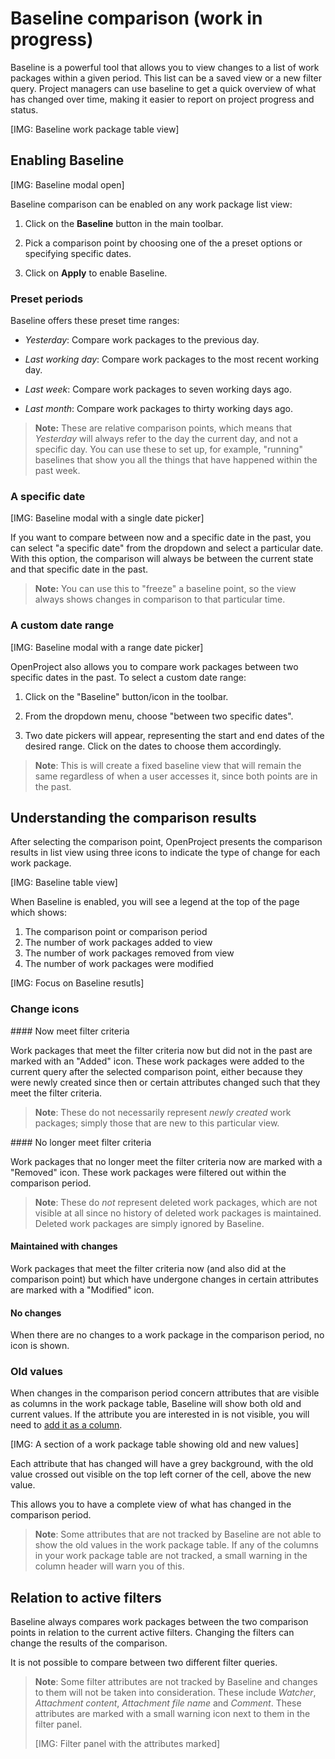 # Baseline comparison (work in progress)

Baseline is a powerful tool that allows you to view changes to a list of work packages within a given period. This list can be a saved view or a new filter query. Project managers can use baseline to get a quick overview of what has changed over time, making it easier to report on project progress and status.

[IMG: Baseline work package table view]

## Enabling Baseline

[IMG: Baseline modal open]

Baseline comparison can be enabled on any work package list view:

1. Click on the **Baseline** button in the main toolbar.

2. Pick a comparison point by choosing one of the a preset options or specifying specific dates.

3. Click on **Apply** to enable Baseline.

### Preset periods

Baseline offers these preset time ranges:

- _Yesterday_: Compare work packages to the previous day.

- _Last working day_: Compare work packages to the most recent working day.

- _Last week_: Compare work packages to seven working days ago.

- _Last month_: Compare work packages to thirty working days ago.

>**Note:** These are relative comparison points, which means that _Yesterday_ will always refer to the day the current day, and not a specific day. You can use these to set up, for example, "running" baselines that show you all the things that have happened within the past week.

### A specific date

[IMG: Baseline modal with a single date picker]

If you want to compare between now and a specific date in the past, you can select "a specific date" from the dropdown and select a particular date. With this option, the comparison will always be between the current state and that specific date in the past.

>**Note:** You can use this to "freeze" a baseline point, so the view always shows changes in comparison to that particular time. 

### A custom date range

[IMG: Baseline modal with a range date picker]

OpenProject also allows you to compare work packages between two specific dates in the past. To select a custom date range:

1. Click on the "Baseline" button/icon in the toolbar.

2. From the dropdown menu, choose "between two specific dates".

3. Two date pickers will appear, representing the start and end dates of the desired range. Click on the dates to choose them accordingly.

>**Note**: This is will create a fixed baseline view that will remain the same regardless of when a user accesses it, since both points are in the past.

## Understanding the comparison results

After selecting the comparison point, OpenProject presents the comparison results in list view using three icons to indicate the type of change for each work package.

[IMG: Baseline table view]

When Baseline is enabled, you will see a legend at the top of the page which shows:

1. The comparison point or comparison period
2. The number of work packages added to view
3. The number of work packages removed from view
4. The number of work packages were modified

[IMG: Focus on Baseline resutls]

### Change icons

#### Now meet filter criteria

Work packages that meet the filter criteria now but did not in the past are marked with an "Added" icon. These work packages were added to the current query after the selected comparison point, either because they were newly created since then or certain attributes changed such that they meet the filter criteria. 

> **Note**: These do not necessarily represent _newly created_ work packages; simply those that are new to this particular view.

#### No longer meet filter criteria

Work packages that no longer meet the filter criteria now are marked with a "Removed" icon. These work packages were filtered out within the comparison period.

>**Note**: These do _not_ represent deleted work packages, which are not visible at all since no history of deleted work packages is maintained. Deleted work packages are simply ignored by Baseline.

#### Maintained with changes

Work packages that meet the filter criteria now (and also did at the comparison point) but which have undergone changes in certain attributes are marked with a "Modified" icon. 

#### No changes

When there are no changes to a work package in the comparison period, no icon is shown.

### Old values

When changes in the comparison period concern attributes that are visible as columns in the work package table, Baseline will show both old and current values. If the attribute you are interested in is not visible, you will need to [add it as a column](../work-package-table-configuration). 

[IMG: A section of a work package table showing old and new values]

Each attribute that has changed will have a grey background, with the old value crossed out visible on the top left corner of the cell, above the new value.

This allows you to have a complete view of what has changed in the comparison period.

>**Note**: Some attributes that are not tracked by Baseline are not able to show the old values in the work package table. If any of the columns in your work package table are not tracked, a small warning in the column header will warn you of this.


## Relation to active filters

Baseline always compares work packages between the two comparison points in relation to the current active filters. Changing the filters can change the results of the comparison.

It is not possible to compare between two different filter queries.

>**Note**: Some filter attributes are not tracked by Baseline and changes to them will not be taken into consideration. These include _Watcher_, _Attachment content_, _Attachment file name_ and _Comment_. These attributes are marked with a small warning icon next to them in the filter panel.
>
> [IMG: Filter panel with the attributes marked]



